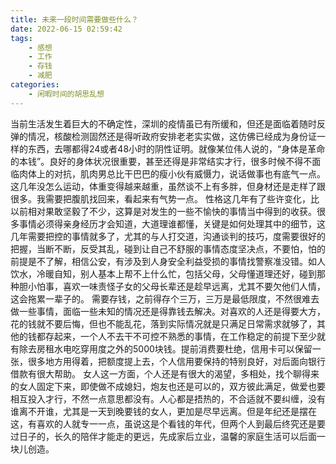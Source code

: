 ```yaml
---
title: 未来一段时间需要做些什么？
date: 2022-06-15 02:59:42
tags:
    - 感想
    - 工作
    - 存钱
    - 减肥
categories: 
    - 闲暇时间的胡思乱想
---
```


当前生活发生着巨大的不确定性，深圳的疫情虽已有所缓和，但还是面临着随时反弹的情况，核酸检测固然还是得听政府安排老老实实做，这仿佛已经成为身份证一样的东西，去哪都得24或者48小时的阴性证明。就像某位伟人说的，“身体是革命的本钱”。良好的身体状况很重要，甚至还得是非常结实才行，很多时候不得不面临肉体上的对抗，肌肉男总比干巴巴的瘦小伙有威慑力，说话做事也有底气一点。这几年没怎么运动，体重变得越来越重，虽然谈不上有多胖，但身材还是走样了跟很多。我需要把腹肌找回来，看起来有气势一点。
性格这几年有了些许变化，比以前相对果敢坚毅了不少，这算是对发生的一些不愉快的事情当中得到的收获。很多事情必须得亲身经历才会知道，大道理谁都懂，关键是如何处理其中的细节，这几年需要把控的事情就多了，尤其的与人打交道，沟通谈判的技巧，度需要很好的把握，当断不断，反受其乱，碰到让自己不舒服的事情态度坚决点，不要怕，怕的前提是不了解，相信公安，有涉及到人身安全利益受损的事情找警察准没错。如人饮水，冷暖自知，别人基本上帮不上什么忙，包括父母，父母懂道理还好，碰到那种胆小怕事，喜欢一味责怪子女的父母长辈还是趁早远离，尤其不要欠他们人情，这会拖累一辈子的。
需要存钱，之前得存个三万，三万是最低限度，不然很难去做一些事情，面临一些未知的情况还是得靠钱去解决。对喜欢的人还是得要大方，花的钱就不要后悔，但也不能乱花，落到实际情况就是只满足日常需求就够了，其他的钱都存起来，一个人不去干不可控不熟悉的事情，在工作稳定的前提下至少就有除去房租水电吃穿用度之外的5000块钱。提前消费要杜绝，信用卡可以保留一张，很多地方用得着，把额度提上去，个人信用要保持的特别良好，对后面向银行借款有很大帮助。
女人这一方面，个人还是有很大的渴望，多相处，找个聊得来的女人固定下来，即使做不成媳妇，炮友也还是可以的，双方彼此满足，做爱也要相互投入才行，不然一点意思都没有。人心都是捂热的，不合适就不要纠缠，没有谁离不开谁，尤其是一天到晚要钱的女人，更加是尽早远离。但是年纪还是摆在这，有喜欢的人就专一一点，虽说这是个看钱的年代，但两个人到最后终究还是要过日子的，长久的陪伴才能走的更远，先成家后立业，温馨的家庭生活可以后面一块儿创造。